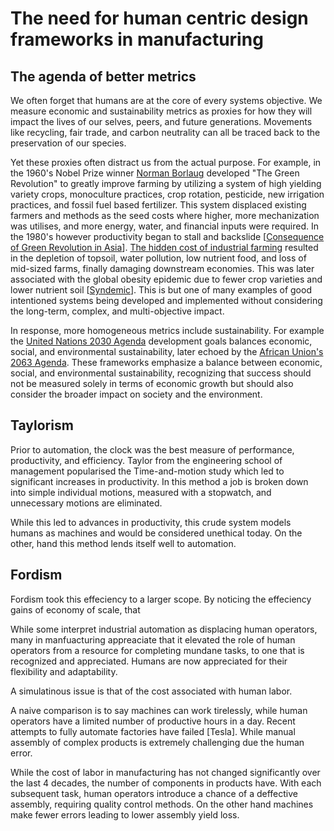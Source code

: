 # The need for human centric design frameworks in manufacturing

## The agenda of better metrics

We often forget that humans are at the core of every systems objective. We measure economic and sustainability metrics as proxies for how they will impact the lives of our selves, peers, and future generations. Movements like recycling, fair trade, and carbon neutrality can all be traced back to the preservation of our species.

Yet these proxies often distract us from the actual purpose. For example, in the 1960's Nobel Prize winner [Norman Borlaug](https://www.nobelprize.org/prizes/peace/1970/borlaug/facts/) developed "The Green Revolution" to greatly improve farming by utilizing a system of high yielding variety crops, monoculture practices, crop rotation, pesticide, new irrigation practices, and fossil fuel based fertilizer. This system displaced existing farmers and methods as the seed costs where higher, more mechanization was utilises, and more energy, water, and financial inputs were required. In the 1980's however productivity began to stall and backslide [[Consequence of Green Revolution in Asia](https://citeseerx.ist.psu.edu/viewdoc/download?doi=10.1.1.80.3270&rep=rep1&type=pdf)]. [The hidden cost of industrial farming](https://www.ucsusa.org/resources/hidden-costs-industrial-agriculture) resulted in the depletion of topsoil, water pollution, low nutrient food, and loss of mid-sized farms, finally damaging downstream economies. This was later associated with the global obesity epidemic due to fewer crop varieties and lower nutrient soil [[Syndemic](https://doi.org/10.1016/S0140-6736(18)32822-8)]. This is but one of many examples of good intentioned systems being developed and implemented without considering the  long-term, complex, and multi-objective impact. 

In response, more homogeneous metrics include sustainability. For example the [United Nations 2030 Agenda](https://doi.org/https://doi.org/10.1007/s13398-014-0173-7.2) development goals balances economic, social, and environmental sustainability, later echoed by  the [African Union's 2063 Agenda](http://scholar.google.com/scholar?hl=en&q=African+Union.+%282015%29.+Agenda+2063%3A+An+overview+of+Agenda+2063.+African+Union+Commission.). These frameworks emphasize a balance between economic, social, and  environmental sustainability, recognizing that success should not be  measured solely in terms of economic growth but should also consider the broader impact on society and the environment.

## Taylorism

Prior to automation, the clock was the best measure of performance, productivity, and efficiency. Taylor from the engineering school of management popularised the Time-and-motion study which led to significant increases in productivity. In this method a job is broken down into simple individual motions, measured with a stopwatch, and unnecessary motions are eliminated.

While this led to advances in productivity, this crude system models humans as machines and would be considered unethical today. On the other, hand this method lends itself well to automation. 

## Fordism

Fordism took this effeciency to a larger scope. By noticing the effeciency gains of economy of scale, that 



While some interpret industrial automation as displacing human operators, many in manfuacturing appreaciate that it elevated the role of human operators from a resource for completing mundane tasks, to one that is recognized and appreciated. Humans are now appreciated for their flexibility and adaptability. 

A simulatinous issue is that of the cost associated with human labor. 

 A naive comparison is to say machines can work tirelessly, while human operators have a limited number of productive hours in a day. Recent attempts to fully automate factories have failed [Tesla]. While manual assembly of  complex products is extremely challenging due the human error.

While the cost of labor in manufacturing has not changed significantly over the last 4 decades, the number of components in products have. With each subsequent task, human operators introduce a chance of a deffective assembly, requiring quality control methods. On the other hand machines make fewer errors leading to lower assembly yield loss.


